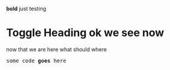 **bold** just testing
# Toggle Heading ok we see now
now that we are here what should where 

<pre>
some code <b>goes</b> here
</pre>
